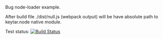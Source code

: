 Bug node-loader example.

After build file ./dist/null.js (webpack output) will be have absolute path to keytar.node native module.

Test status: [![Build Status](https://travis-ci.org/joshuan/test-node-loader.svg?branch=master)](https://travis-ci.org/joshuan/test-node-loader)